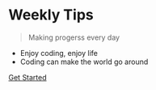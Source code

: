 # Weekly Tips

> Making progerss every day

* Enjoy coding, enjoy life
* Coding can make the world go around


[Get Started](/vue/vue-props)
